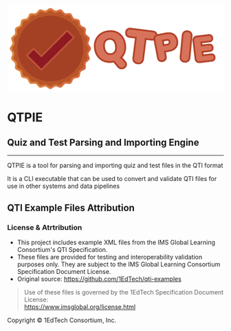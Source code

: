 ![Logo](./full_t.png)

# QTPIE
## Quiz and Test Parsing and Importing Engine
---

QTPIE is a tool for parsing and importing quiz and test files in the QTI format

It is a CLI executable that can be used to convert and validate QTI files for use in other systems and data pipelines

## QTI Example Files Attribution

### License & Atrtribution
- This project includes example XML files from the IMS Global Learning Consortium's QTI Specification.
- These files are provided for testing and interoperability validation purposes only. They are subject to the IMS Global Learning Consortium Specification Document License.
- Original source: https://github.com/1EdTech/qti-examples

> Use of these files is governed by the 1EdTech Specification Document License:  
> https://www.imsglobal.org/license.html

Copyright © 1EdTech Consortium, Inc.
